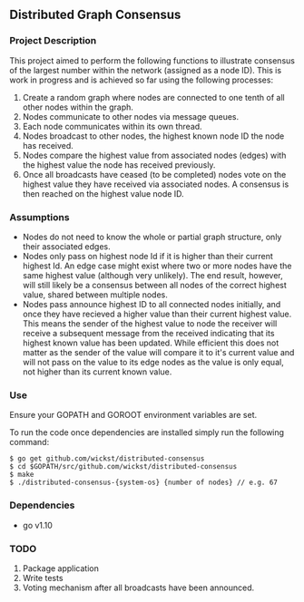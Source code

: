 ## Distributed Graph Consensus 

### Project Description
This project aimed to perform the following functions to illustrate consensus of the largest number within the network (assigned as a node ID). This is work in progress and is achieved so far using the following processes:
1. Create a random graph where nodes are connected to one tenth of all other nodes within the graph.
2. Nodes communicate to other nodes via message queues.
3. Each node communicates within its own thread.
4. Nodes broadcast to other nodes, the highest known node ID the node has received.
5. Nodes compare the highest value from associated nodes (edges) with the highest value the node has received previously.
6. Once all broadcasts have ceased (to be completed) nodes vote on the highest value they have received via associated nodes. A consensus is then reached on the highest value node ID.

### Assumptions
- Nodes do not need to know the whole or partial graph structure, only their associated edges.
- Nodes only pass on highest node Id if it is higher than their current highest Id. An edge case might exist where two or more nodes have the same highest value (although very unlikely). The end result, however, will still likely be a consensus between all nodes of the correct highest value, shared between multiple nodes. 
- Nodes pass announce highest ID to all connected nodes initially, and once they have recieved a higher value than their current highest value. This means the sender of the highest value to node the receiver will receive a subsequent message from the received indicating that its highest known value has been updated. While efficient this does not matter as the sender of the value will compare it to it's current value and will not pass on the value to its edge nodes as the value is only equal, not higher than its current known value.  

### Use

Ensure your GOPATH and GOROOT environment variables are set. 

To run the code once dependencies are installed simply run the following command:
```$bash
$ go get github.com/wickst/distributed-consensus
$ cd $GOPATH/src/github.com/wickst/distributed-consensus
$ make
$ ./distributed-consensus-{system-os} {number of nodes} // e.g. 67
```

### Dependencies
- go v1.10

### TODO

1. Package application
2. Write tests
3. Voting mechanism after all broadcasts have been announced. 
